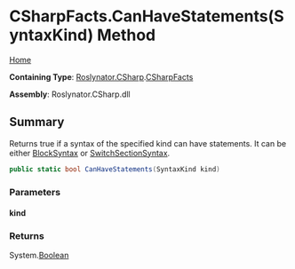 <a name="_top"></a>

# CSharpFacts\.CanHaveStatements\(SyntaxKind\) Method

[Home](../../../../README.md#_top)

**Containing Type**: [Roslynator.CSharp](../../README.md#_top)\.[CSharpFacts](../README.md#_top)

**Assembly**: Roslynator\.CSharp\.dll

## Summary

Returns true if a syntax of the specified kind can have statements\. It can be either [BlockSyntax](https://docs.microsoft.com/en-us/dotnet/api/microsoft.codeanalysis.csharp.syntax.blocksyntax) or [SwitchSectionSyntax](https://docs.microsoft.com/en-us/dotnet/api/microsoft.codeanalysis.csharp.syntax.switchsectionsyntax)\.

```csharp
public static bool CanHaveStatements(SyntaxKind kind)
```

### Parameters

#### kind

### Returns

System\.[Boolean](https://docs.microsoft.com/en-us/dotnet/api/system.boolean)

